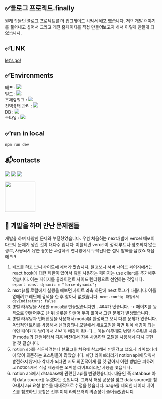 
  
## ✅블로그 프로젝트.finally
원래 만들던 블로그 프로젝트를 더 업그레이드 시켜서 배포 했습니다.
저의 개발 이야기를 풀어내고 싶어서 그리고 개인 홈페이지를 직접 만들어보고자 해서 이렇게 만들게 되었습니다.
  
## ✅LINK
[let's go!](https://finally-blog.vercel.app/)
    
## ✅Environments
배포 : [<img src="https://img.shields.io/badge/-vercel-transparent?logo=vercel&logoColor=white" />](https://vercel.com/)  
빌드 : [<img src="https://img.shields.io/badge/-Node-transparent?logo=node.js&logoColor=white" />](https://nodejs.org/ko/about)  
프레임워크 : [<img src="https://img.shields.io/badge/-Next-transparent?logo=next.js&logoColor=white" margin="10px"/>](https://vercel.com/frameworks/nextjs?utm_source=next_site&utm_medium=showcase_redesign&utm_campaign=hero_cta)  
전역상태 관리 : [<img src="https://img.shields.io/badge/-zustand-transparent?logo=zustand&logoColor=white" />](https://zustand.docs.pmnd.rs/getting-started/introduction)  
DB : [<img src="https://img.shields.io/badge/-notion-transparent?logo=notion&logoColor=white" />](https://developers.notion.com/)  
스타일 : [<img src="https://img.shields.io/badge/-tailwindcss-transparent?logo=tailwindcss&logoColor=white" />](https://tailwindcss.com/docs/installation/using-vite)  
  
## ✅run in local
```npm run dev```
  
  
## 📬contacts
[<img src="https://img.shields.io/badge/-cosmoyj7733@gmail.com-EA4335?logo=gmail&logoColor=white" />]() <img src="https://img.shields.io/badge/-cosmoyj@naver.com-03C75A?logo=naver&logoColor=white" /> <img src="https://img.shields.io/badge/-@Paskal_codeat-000000?logo=x&logoColor=white" />  
  
<img src="public/my-notion-face-portrait.png" width="100px" height="100px"/> 



## 🐛 개발을 하며 만난 문제점들
개발을 하며 다양한 문제와 부딛혔었습니다.
우선 처음하는 next개발에 vercel 배포이다보니 문제가 생긴 것이 대다수 입니다. 이를테면 vercel이 정적 루트나 참조되지 않는 경로, 사용되지 않는 슬롯은 과감하게 렌더링에서 누락된다는 점이 발목을 잡았죠 처음에ㅋㅋ

1. 배포를 하고 보니 사이트에 에러가 떴습니다. 알고보니 서버 사이드 페이지에서는 react hook에 대한 제한이 있어서 훅을 사용하는 페이지는 use client를 추가해주었습니다. 이는 페이지를 클라이언트 사이드 렌더링으로 선언하는 것입니다.
```export const dynamic = "force-dynamic";```
2. next js를 로컬에서 실행을 해보면 사이트 좌측 하단에 next 로고가 나옵니다. 이를 없애려고 레딧에 검색을 한 후 찾아서 없앴습니다.
```next.config 파일에서 devIndicators: false```
3. 병렬 라우팅을 사용한 modal을 만들었습니다만.. 404가 떴습니다. -> 페이지를 동적으로 만들어주고 난 뒤 슬롯을 만들어 두지 않아서 그런 문제가 발생했습니다.
4. 병렬 라우팅과 인터셉팅을 사용해서 modal을 완성하고 보니 다른 문제가 있습니다. 독립적인 트리를 사용해서 렌더링되니 모달에서 새로고침을 하면 뒤에 배경이 되는 메인 페이지가 날아가서 404가 배경이 됩니다... 이는 아무래도 병렬 라우팅을 사용한 modal의 단점이라서 다음 버전에서 자주 사용하던 포탈을 사용해서 다시 구현 할 것 같습니다.
5. notion api를 사용하려는데 블로그를 처음에 참고해서 만들려고 했으나 라이브러리에 많이 의존하는 포스팅들이 많았습니다. 해당 라이브러리가 notion api에 맞춰서 발전하지 않거나 삭제가 되다면 저도 의존적이게 될 것 같아서 이런 방법은 피하려고 notion에서 직접 제공하는 오피셜 라이브러리만 사용을 했습니다.
6. notion api에서 database에 관련된 api를 변경했습니다. 내용인 즉 database 아래 data source를 두겠다는 것입니다. 그래서 해당 공문을 읽고 data source를 찾아내서 api 요청 함수를 대대적으로 수정을 했습니다. page를 제외한 데이터 베이스를 참조하던 요청은 전부 이제 라이브러리 의존성이 줄어들었습니다.

